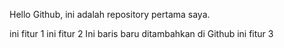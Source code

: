 Hello Github, ini adalah repository pertama saya.

ini fitur 1
ini fitur 2
Ini baris baru ditambahkan di Github
ini fitur 3